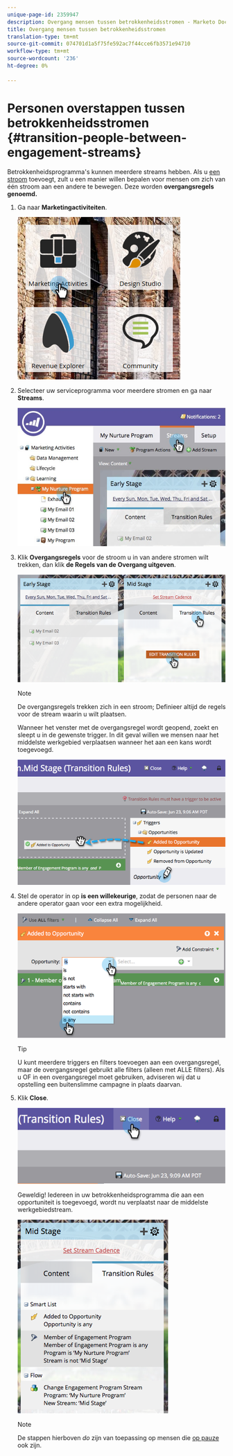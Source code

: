 ```yaml
---
unique-page-id: 2359947
description: Overgang mensen tussen betrokkenheidsstromen - Marketo Docs - Productdocumentatie
title: Overgang mensen tussen betrokkenheidsstromen
translation-type: tm+mt
source-git-commit: 074701d1a5f75fe592ac7f44cce6fb3571e94710
workflow-type: tm+mt
source-wordcount: '236'
ht-degree: 0%

---
```



# Personen overstappen tussen betrokkenheidsstromen {#transition-people-between-engagement-streams}

Betrokkenheidsprogramma&#39;s kunnen meerdere streams hebben. Als u [een stroom](/help/marketo/product-docs/email-marketing/drip-nurturing/creating-an-engagement-program/add-a-stream.md) toevoegt, zult u een manier willen bepalen voor mensen om zich van één stroom aan een andere te bewegen. Deze worden **overgangsregels genoemd.**

1. Ga naar **Marketingactiviteiten**.

   ![](assets/ma.png)

1. Selecteer uw serviceprogramma voor meerdere stromen en ga naar **Streams**.

   ![](assets/multistream.jpg)

1. Klik **Overgangsregels** voor de stroom u in van andere stromen wilt trekken, dan klik **de Regels van de Overgang uitgeven**.

   ![](assets/image2014-9-15-18-3a10-3a18.png)

   >[!NOTE]
   >
   >De overgangsregels trekken zich in een stroom; Definieer altijd de regels voor de stream waarin u wilt plaatsen.

   Wanneer het venster met de overgangsregel wordt geopend, zoekt en sleept u in de gewenste trigger. In dit geval willen we mensen naar het middelste werkgebied verplaatsen wanneer het aan een kans wordt toegevoegd.

   ![](assets/image2014-9-15-18-3a10-3a46.png)

1. Stel de operator in op **is een willekeurige**, zodat de personen naar de andere operator gaan voor een extra mogelijkheid.

   ![](assets/image2014-9-15-18-3a11-3a14.png)

   >[!TIP]
   >
   >U kunt meerdere triggers en filters toevoegen aan een overgangsregel, maar de overgangsregel gebruikt alle filters (alleen met ALLE filters). Als u OF in een overgangsregel moet gebruiken, adviseren wij dat u opstelling een buitenslimme campagne in plaats daarvan.

1. Klik **Close**.

   ![](assets/image2014-9-15-18-3a11-3a23.png)

   Geweldig! Iedereen in uw betrokkenheidsprogramma die aan een opportuniteit is toegevoegd, wordt nu verplaatst naar de middelste werkgebiedstream.

   ![](assets/image2014-9-15-18-3a11-3a29.png)

   >[!NOTE]
   >
   >De stappen hierboven *do* zijn van toepassing op mensen die [op pauze ](/help/marketo/product-docs/email-marketing/drip-nurturing/using-engagement-programs/pause-people-in-an-engagement-program.md) ook zijn.
